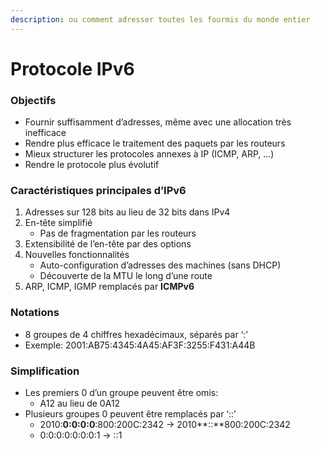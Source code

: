 ```yaml
---
description: ou comment adresser toutes les fourmis du monde entier
---
```


# Protocole IPv6

### Objectifs

* Fournir suffisamment d’adresses, même avec une allocation très inefficace
* Rendre plus efficace le traitement des paquets par les routeurs
* Mieux structurer les protocoles annexes à IP \(ICMP, ARP, …\)
* Rendre le protocole plus évolutif

### Caractéristiques principales d’IPv6

1. Adresses sur 128 bits au lieu de 32 bits dans IPv4
2. En-tête simplifié
   * Pas de fragmentation par les routeurs
3. Extensibilité de l’en-tête par des options 
4. Nouvelles fonctionnalités 
   * Auto-configuration d’adresses des machines \(sans DHCP\)
   * Découverte de la MTU le long d’une route
5. ARP, ICMP, IGMP remplacés par **ICMPv6**

### Notations

* 8 groupes de 4 chiffres hexadécimaux, séparés par ‘:’
* Exemple: 2001:AB75:4345:4A45:AF3F:3255:F431:A44B

### Simplification

* Les premiers 0 d’un groupe peuvent être omis:
  * A12 au lieu de 0A12
* Plusieurs groupes 0 peuvent être remplacés par ‘::’ 
  * 2010:**0:0:0:0**:800:200C:2342 → 2010**::**800:200C:2342
  * 0:0:0:0:0:0:0:1 → ::1





